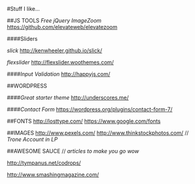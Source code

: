 #Stuff I like…

##JS TOOLS
*Free jQuery ImageZoom*
https://github.com/elevateweb/elevatezoom

####Sliders

*slick*
http://kenwheeler.github.io/slick/

*flexslider*
http://flexslider.woothemes.com/

####*Input Validation*
http://happyjs.com/



##WORDPRESS

####*Great starter theme*
http://underscores.me/

####*Contact Form*
https://wordpress.org/plugins/contact-form-7/



##FONTS
http://losttype.com/
https://www.google.com/fonts



##IMAGES
http://www.pexels.com/
http://www.thinkstockphotos.com/  // *Trone Account in LP*



##AWESOME SAUCE
// *articles to make you go wow*

http://tympanus.net/codrops/

http://www.smashingmagazine.com/
